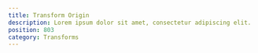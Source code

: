 ```yaml
---
title: Transform Origin
description: Lorem ipsum dolor sit amet, consectetur adipiscing elit.
position: 803
category: Transforms
---
```

